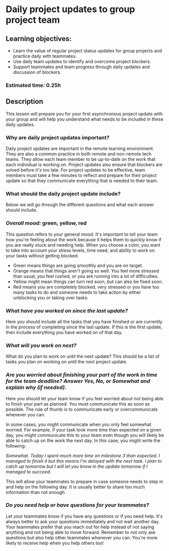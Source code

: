 # Daily project updates to group project team


## Learning objectives:

- Learn the value of regular project status updates for group projects and practice daily with teammates.
- Use daily team updates to identify and overcome project blockers.
- Support teammates and team progress through daily updates and discussion of blockers.

### **Estimated time**: 0.25h

## Description

This lesson will prepare you for your first asynchronous project update with your group and will help you understand what needs to be included in these daily updates. 

### Why are daily project updates important?

Daily project updates are important in the remote learning environment. They are also a common practice in both remote and non-remote tech teams. They allow each team member to be up-to-date on the work that each individual is working on. Project updates also ensure that blockers are solved before it's too late. For project updates to be effective, team members must take a few minutes to reflect and prepare for their project update so that they communicate everything that is needed to their team.

### What should the daily project update include?

Below we will go through the different questions and what each answer should include.

### *Overall mood:* green, yellow, red

This question refers to your general mood. It's important to tell your team how you're feeling about the work because it helps them to quickly know if you are really stuck and needing help. When you choose a color, you want to take into account your stress levels, time need, and ability to work on your tasks without getting blocked. 

- Green means things are going smoothly and you are on target.
- Orange means that things aren't going so well. You feel more stressed than usual, you feel rushed, or you are running into a lot of difficulties.
- Yellow might mean things can turn red soon, but can also be fixed soon.
- Red means you are completely blocked, very stressed or you have too many tasks to do and someone needs to take action by either unblocking you or taking over tasks.

### *What have you worked on since the last update?*

Here you should include all the tasks that you have finished or are currently in the process of completing since the last update. If this is the first update, then include everything you have worked on of that day.

### *What will you work on next?*

What do you plan to work on until the next update? This should be a list of tasks you plan on working on until the next project update.

### *Are you worried about finishing your part of the work in time for the team deadline? Answer Yes, No, or Somewhat and explain why (if needed).*

Here you should let your team know if you feel worried about not being able to finish your part as planned. You must communicate this as soon as possible. The rule of thumb is to communicate early or overcommunicate whenever you can.

In some cases, you might communicate when you only feel somewhat worried. For example, if your task took more time than expected on a given day, you might communicate this to your team even though you will likely be able to catch up on the work the next day. In this case, you might write the following:

*Somewhat*. *Today I spent much more time on milestone 3 than expected. I managed to finish it but this means I'm delayed with the next task. I plan to catch up tomorrow but I will let you know in the update tomorrow if I managed to succeed.*

This will allow your teammates to prepare in case someone needs to step in and help on the following day. It is usually better to share too much information than not enough.

### *Do you need help or have questions for your teammates?*

Let your teammates know if you have any questions or if you need help. It's always better to ask your questions immediately and not wait another day. Your teammates prefer that you reach out for help instead of not saying anything and not being able to move forward. Remember to not only ask questions but also help other teammates whenever you can. You're more likely to receive help when you help others too!
